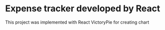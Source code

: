 # Expense tracker developed by React

This project was implemented with 
React
VictoryPie for creating chart



